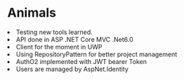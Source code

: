 # Animals

<li>Testing new tools learned.<br></li>
<li>API done in ASP .NET Core MVC .Net6.0<br> </li>
<li>Client for the moment in UWP<br></li>
<li>Using RepositoryPattern for better project management<br></li>
<li>AuthO2 implemented with JWT bearer Token<br></li>
<li>Users are managed by AspNet.Identity<br></li>
